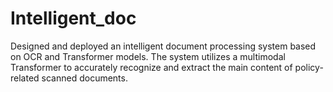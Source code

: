 # Intelligent_doc
Designed and deployed an intelligent document processing system based on OCR and Transformer models. The system utilizes a multimodal Transformer to accurately recognize and extract the main content of policy-related scanned documents. 
